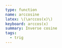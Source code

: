 ```yaml
---
type: function
name: arccosine
latex: \(\arccos(x)\)
keyboard: arccos(x)
summary: Inverse cosine
tags:
  - trig
---
```

